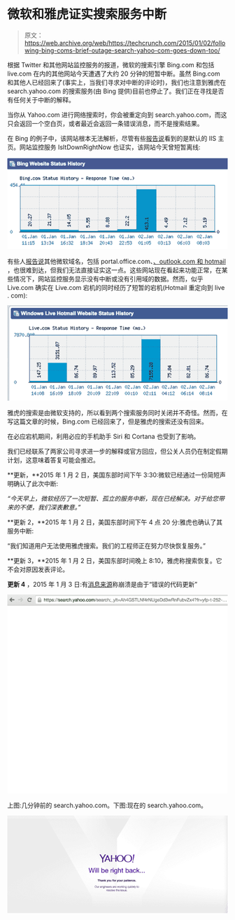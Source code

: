 # 微软和雅虎证实搜索服务中断

> 原文：<https://web.archive.org/web/https://techcrunch.com/2015/01/02/following-bing-coms-brief-outage-search-yahoo-com-goes-down-too/>

根据 Twitter 和其他网站监控服务的报道，微软的搜索引擎 Bing.com 和包括 live.com 在内的其他网站今天遭遇了大约 20 分钟的短暂中断。虽然 Bing.com 和其他人已经回来了(事实上，当我们寻求对中断的评论时)，我们也注意到雅虎在 search.yahoo.com 的搜索服务(由 Bing 提供)目前也停止了。我们正在寻找是否有任何关于中断的解释。

当你从 Yahoo.com 进行网络搜索时，你会被重定向到 search.yahoo.com，而这只会返回一个空白页，或者最近会返回一条错误消息，而不是搜索结果。

在 Bing 的例子中，该网站根本无法解析，尽管有些[报告说](https://web.archive.org/web/20230330195350/http://www.isitdownrightnow.com/bing.com.html)看到的是默认的 IIS 主页。网站监控服务 IsItDownRightNow 也证实，该网站今天曾短暂离线:

![Screen Shot 2015-01-02 at 3.01.45 PM](img/1c3833b8fb218ee89d06d2e6796a339b.png)

有些人[报告说](https://web.archive.org/web/20230330195350/https://twitter.com/TheRegister/status/551102022737354752)其他微软域名，包括 portal.office.com、[、outlook.com 和 hotmail](https://web.archive.org/web/20230330195350/http://gizmodo.com/no-its-not-just-you-it-looks-like-some-of-microsofts-1677131235) ，也很难到达，但我们无法直接证实这一点。这些网站现在看起来功能正常，在某些情况下，网站监控服务显示没有中断或没有引用域的数据。然而，似乎 Live.com 确实在 Live.com 宕机的同时经历了短暂的宕机(Hotmail 重定向到 live . com):

![Screen Shot 2015-01-02 at 3.04.48 PM](img/070b60f204dcdfd764515cad16db0e7a.png)

雅虎的搜索是由微软支持的，所以看到两个搜索服务同时关闭并不奇怪。然而，在写这篇文章的时候，Bing.com 已经回来了，但是雅虎的搜索还没有回来。

在必应宕机期间，利用必应的手机助手 Siri 和 Cortana 也受到了影响。

我们已经联系了两家公司寻求进一步的解释或官方回应，但公关人员仍在制定假期计划，这意味着答复可能会推迟。

**更新，**2015 年 1 月 2 日，美国东部时间下午 3:30:微软已经通过一份简短声明确认了此次中断:

*“今天早上，微软经历了一次短暂、孤立的服务中断，现在已经解决。对于给您带来的不便，我们深表歉意。”*

**更新 2，**2015 年 1 月 2 日，美国东部时间下午 4 点 20 分:雅虎也确认了其服务中断:

“我们知道用户无法使用雅虎搜索。我们的工程师正在努力尽快恢复服务。”

**更新 3，**2015 年 1 月 2 日，美国东部时间晚上 8:10，雅虎称搜索恢复。它不会对原因发表评论。

**更新 4** ，2015 年 1 月 3 日:有[消息来源](https://web.archive.org/web/20230330195350/http://uk.reuters.com/article/2015/01/03/uk-yahoo-search-idUKKBN0KB1CF20150103)称崩溃是由于“错误的代码更新”

![Screen Shot 2015-01-02 at 3.05.38 PM](img/36d76587df13b075e5e5d414dcf66771.png)

上图:几分钟前的 search.yahoo.com。下图:现在的 search.yahoo.com。

![Screen Shot 2015-01-02 at 3.09.02 PM](img/a7f23f39e21361200c46844915b5f04f.png)